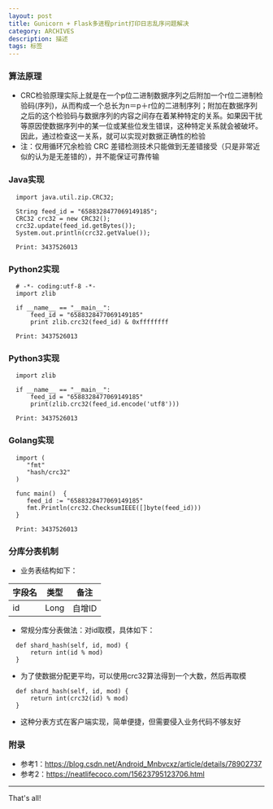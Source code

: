```yaml
---
layout: post
title: Gunicorn + Flask多进程print打印日志乱序问题解决
category: ARCHIVES
description: 描述
tags: 标签
---
```


### 算法原理
* CRC检验原理实际上就是在一个p位二进制数据序列之后附加一个r位二进制检验码(序列)，从而构成一个总长为n＝p＋r位的二进制序列；附加在数据序列之后的这个检验码与数据序列的内容之间存在着某种特定的关系。如果因干扰等原因使数据序列中的某一位或某些位发生错误，这种特定关系就会被破坏。因此，通过检查这一关系，就可以实现对数据正确性的检验
* 注：仅用循环冗余检验 CRC 差错检测技术只能做到无差错接受（只是非常近似的认为是无差错的），并不能保证可靠传输

### Java实现

```
  import java.util.zip.CRC32;

  String feed_id = "6588328477069149185";
  CRC32 crc32 = new CRC32();
  crc32.update(feed_id.getBytes());
  System.out.println(crc32.getValue());
```

```
  Print: 3437526013
```

### Python2实现

```
  # -*- coding:utf-8 -*-
  import zlib

  if __name__ == "__main__":
      feed_id = "6588328477069149185"
      print zlib.crc32(feed_id) & 0xffffffff
```

```
  Print: 3437526013
```

### Python3实现

```
  import zlib

  if __name__ == "__main__":
      feed_id = "6588328477069149185"
      print(zlib.crc32(feed_id.encode('utf8')))
```

```
  Print: 3437526013
```

### Golang实现

```
  import (
     "fmt"
     "hash/crc32"
  )

  func main()  {
     feed_id := "6588328477069149185"
     fmt.Println(crc32.ChecksumIEEE([]byte(feed_id)))
  }
```

```
  Print: 3437526013
```

### 分库分表机制
* 业务表结构如下：

| 字段名 | 类型 | 备注 |
| --- | --- | --- |
| id | Long | 自增ID |

* 常规分库分表做法：对id取模，具体如下：

```
  def shard_hash(self, id, mod) {
      return int(id % mod)
  }
```

* 为了使数据分配更平均，可以使用crc32算法得到一个大数，然后再取模

```
  def shard_hash(self, id, mod) {
      return int(crc32(id) % mod)
  }
```

* 这种分表方式在客户端实现，简单便捷，但需要侵入业务代码不够友好

### 附录
* 参考1：https://blog.csdn.net/Android_Mnbvcxz/article/details/78902737
* 参考2：https://neatlifecoco.com/15623795123706.html

---
That's all!